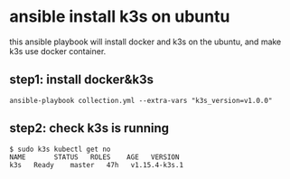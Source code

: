 # ansible install k3s on ubuntu

this ansible playbook will install docker and k3s on the ubuntu, and make k3s use docker container.

## step1: install docker&k3s
```
ansible-playbook collection.yml --extra-vars "k3s_version=v1.0.0"
```

## step2: check k3s is running
```
$ sudo k3s kubectl get no
NAME       STATUS   ROLES    AGE   VERSION
k3s   Ready    master   47h   v1.15.4-k3s.1
```